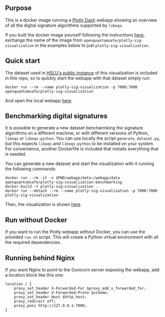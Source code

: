 ## Purpose 

This is a docker image running a [Plotly Dash](https://plotly.com/) webapp showing an overview of all the digital
signature algorithms supported by `liboqs`.

If you built the docker image yourself following the instructions
[here](https://github.com/open-quantum-safe/oqs-demos/tree/main/plotly-dash-sig-visualization), exchange the name of the
image from `openquantumsafe/plotly-sig-visualization` in the examples below to just `plotly-sig-visualization`.

## Quick start 

The dataset used in [HSLU's public instance](https://pqc.crypto-lab.ch/sig-charts/) of this visualization is included in
this repo, so to quickly start the webapp with that dataset simply run:

```console
docker run --rm --name plotly-sig-visualization -p 7000:7000 openquantumsafe/plotly-sig-visualization
```

And open the local webapp [here](http://localhost:7000).

## Benchmarking digital signatures

It is possible to generate a new dataset bencharmking the signature algorithms on a different machine, or with different
versions of Python, `liboqs` or `liboqs-python`. You can use locally the script `generate_dataset.py`, but this expects
`liboqs` and `liboqs-python` to be installed on your system. For convenience, another Dockerfile is included that
installs everything that is needed.

You can generate a new dataset and start the visualization with it running the following commands:

```console
docker run --rm -it -v $PWD/webapp/data:/webapp/data openquantumsafe/plotly-sig-visualization-benchmarking
docker build -t plotly-sig-visualization .
docker run --detach --rm --name plotly-sig-visualization -p 7000:7000 plotly-sig-visualization
```

Then, the visualization is shown [here](http://localhost:7000).

## Run without Docker

If you want to run the Plotly webapp without Docker, you can use the provided `run.sh` script. This will create a Python
virtual environment with all the required dependencies.

## Running behind Nginx

If you want Nginx to point to the Gunicorn server exposing the webapp, add a location block like this one:

```
location / {
    proxy_set_header X-Forwarded-For $proxy_add_x_forwarded_for;
    proxy_set_header X-Forwarded-Proto $scheme;
    proxy_set_header Host $http_host;
    proxy_redirect off;
    proxy_pass http://127.0.0.1:7000; 
}
```

